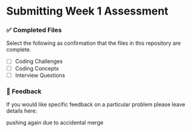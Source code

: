 # Submitting Week 1 Assessment

### ✅ Completed Files
Select the following as confirmation that the files in this repository are complete.
- [ ] Coding Challenges
- [ ] Coding Concepts
- [ ] Interview Questions

### 📝 Feedback
If you would like specific feedback on a particular problem please leave details here:


pushing again due to accidental merge